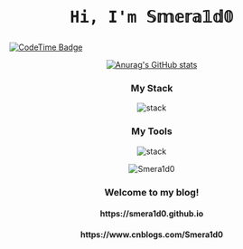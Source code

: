 <div align="center">
  <h1><pre>Hi, I'm 𝕊𝕞𝕖𝕣𝕒𝟙𝕕𝟘</pre></h1>
</div>

[![CodeTime Badge](https://img.shields.io/endpoint?style=social&color=222&url=https%3A%2F%2Fapi.codetime.dev%2Fshield%3Fid%3D20455%26project%3D%26in=0)](https://codetime.dev)

<div align="center">

[![Anurag's GitHub stats](https://github-readme-stats.vercel.app/api?username=Smera1d0&show_icons=true&theme=radical&count_private=true)](https://github.com/anuraghazra/github-readme-stats)

</div>

<div align="center">
  <h3>My Stack</h3>
</div>


<div align="center">
  
![stack](https://skillicons.dev/icons?i=python,md,nodejs,ps,js,css,cpp,c,docker,latex&perline=5&theme=dark)

</div>

<div align="center">
  <h3>My Tools</h3>
</div>

<div align="center">
  
![stack](https://skillicons.dev/icons?i=vscode,windows,neovim,vim,github,notion,linux,ubuntu,pycharm,discord,vivado&perline=5&theme=dark)

</div>

<p align="center">
  <img src="https://github-readme-stats.vercel.app/api/top-langs/?username=Smera1d0&layout=compact&hide=html&title_color=FFE652&theme=radical&text_color=71DFE7&hide_border=1&border_radius=10" alt="Smera1d0">
</p>

<div align="center">
  <h3>Welcome to my blog!</h3>
  <h4>https://smera1d0.github.io</h4>
  <h4>https://www.cnblogs.com/Smera1d0</h4>
</div>



